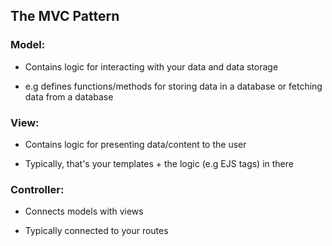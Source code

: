 ## The MVC Pattern

### Model:

- Contains logic for interacting with your data and data storage

- e.g defines functions/methods for storing data in a database or fetching data from a database

### View:

- Contains logic for presenting data/content to the user

- Typically, that's your templates + the logic (e.g EJS tags) in there

### Controller:

- Connects models with views

- Typically connected to your routes
